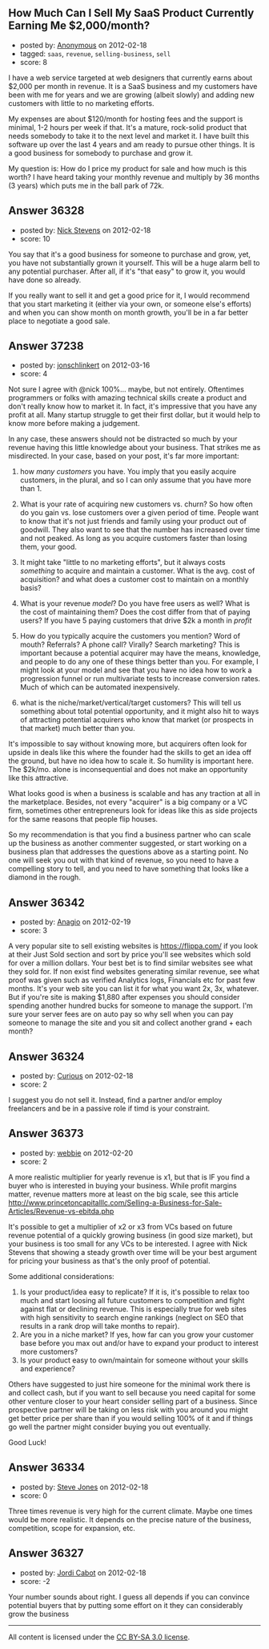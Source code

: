 ## How Much Can I Sell My SaaS Product Currently Earning Me $2,000/month?

- posted by: [Anonymous](https://stackexchange.com/users/-1/16495-anonymous) on 2012-02-18
- tagged: `saas`, `revenue`, `selling-business`, `sell`
- score: 8

I have a web service targeted at web designers that currently earns about $2,000 per month in revenue. It is a SaaS business and my customers have been with me for years and we are growing (albeit slowly) and adding new customers with little to no marketing efforts. 

My expenses are about $120/month for hosting fees and the support is minimal, 1-2 hours per week if that. It's a mature, rock-solid product that needs somebody to take it to the next level and market it. I have built this software up over the last 4 years and am ready to pursue other things. It is a good business for somebody to purchase and grow it.

My question is: How do I price my product for sale and how much is this worth? I have heard taking your monthly revenue and multiply by 36 months (3 years) which puts me in the ball park of 72k.


## Answer 36328

- posted by: [Nick Stevens](https://stackexchange.com/users/-1/15902-nick-stevens) on 2012-02-18
- score: 10

You say that it's a good business for someone to purchase and grow, yet, you have not substantially grown it yourself. This will be a huge alarm bell to any potential purchaser. After all, if it's "that easy" to grow it, you would have done so already.

If you really want to sell it and get a good price for it, I would recommend that you start marketing it (either via your own, or someone else's efforts) and when you can show month on month growth, you'll be in a far better place to negotiate a good sale.


## Answer 37238

- posted by: [jonschlinkert](https://stackexchange.com/users/-1/9243-jonschlinkert) on 2012-03-16
- score: 4

Not sure I agree with @nick 100%... maybe, but not entirely. Oftentimes programmers or folks with amazing technical skills create a product and don't really know how to market it.  In fact, it's impressive that you have any profit at all. Many startup struggle to get their first dollar, but it would help to know more before making a judgement. 

In any case, these answers should not be distracted so much by your revenue having this little knowledge about your business. That strikes me as misdirected. In your case, based on your post, it's far more important:

1) how _many customers_ you have. You imply that you easily acquire customers, in the plural, and so I can only assume that you have more than 1.

2) What is your rate of acquiring new customers vs. churn? So how often do you gain vs. lose customers over a given period of time. People want to know that it's not just friends and family using your product out of goodwill. They also want to see that the number has increased over time and not peaked. As long as you acquire customers faster than losing them, your good.

3) It might take "little to no marketing efforts", but it always costs _something_ to acquire and maintain a customer. What is the avg. cost of acquisition? and what does a customer cost to maintain on a monthly basis?   

4) What is your revenue _model_? Do you have free users as well? What is the cost of maintaining them? Does the cost differ from that of paying users? If you have 5 paying customers that drive $2k a month in _profit_ 

5) How do you typically acquire the customers you mention? Word of mouth? Referrals? A phone call? Virally? Search marketing? This is important because a potential acquirer may have the means, knowledge, and people to do any one of these things better than you. For example, I might look at your model and see that you have no idea how to work a progression funnel or run multivariate tests to increase conversion rates. Much of which can be automated inexpensively. 

6) what is the niche/market/vertical/target customers? This will tell us something about total potential opportunity, and it might also hit to ways of attracting potential acquirers who know that market (or prospects in that market) much better than you. 

It's impossible to say without knowing more, but acquirers often look for upside in deals like this where the founder had the skills to get an idea off the ground, but have no idea how to scale it. So humility is important here. The $2k/mo. alone is inconsequential and does not make an opportunity like this attractive. 

What looks good is when a business is scalable and has any traction at all in the marketplace. Besides, not every "acquirer" is a big company or a VC firm, sometimes other entrepreneurs look for ideas like this as side projects for the same reasons that people flip houses. 

So my recommendation is that you find a business partner who can scale up the business as another commenter suggested, or start working on a business plan that addresses the questions above as a starting point. No one will seek you out with that kind of revenue, so you need to have a compelling story to tell, and you need to have something that looks like a diamond in the rough. 


## Answer 36342

- posted by: [Anagio](https://stackexchange.com/users/-1/14857-anagio) on 2012-02-19
- score: 3

A very popular site to sell existing websites is https://flippa.com/ if you look at their Just Sold section and sort by price you'll see websites which sold for over a million dollars. Your best bet is to find similar websites see what they sold for. If non exist find websites generating similar revenue, see what proof was given such as verified Analytics logs, Financials etc for past few months. It's your web site you can list it for what you want 2x, 3x, whatever. But if you're site is making $1,880 after expenses you should consider spending another hundred bucks for someone to manage the support. I'm sure your server fees are on auto pay so why sell when you can pay someone to manage the site and you sit and collect another grand + each month?


## Answer 36324

- posted by: [Curious](https://stackexchange.com/users/-1/16402-curious) on 2012-02-18
- score: 2

I suggest you do not sell it. Instead, find a partner and/or employ freelancers and be in a passive role if timd is your constraint.


## Answer 36373

- posted by: [webbie](https://stackexchange.com/users/-1/16413-webbie) on 2012-02-20
- score: 2

A more realistic multiplier for yearly revenue is x1, but that is IF you find a buyer who is interested in buying your business. While profit margins matter, revenue matters more at least on the big scale, see this article http://www.princetoncapitalllc.com/Selling-a-Business-for-Sale-Articles/Revenue-vs-ebitda.php

It's possible to get a multiplier of x2 or x3 from VCs based on future revenue potential of a quickly growing business (in good size market), but your business is too small for any VCs to be interested. I agree with Nick Stevens that showing a steady growth over time will be your best argument for pricing your business as that's the only proof of potential.

Some additional considerations:
1. Is your product/idea easy to replicate? If it is, it's possible to relax too much and start loosing all future customers to competition and fight against flat or declining revenue. This is especially true for web sites with high sensitivity to search engine rankings (neglect on SEO that results in a rank drop will take months to repair).
2. Are you in a niche market? If yes, how far can you grow your customer base before you max out and/or have to expand your product to interest more customers?
3. Is your product easy to own/maintain for someone without your skills and experience?

Others have suggested to just hire someone for the minimal work there is and collect cash, but if you want to sell because you need capital for some other venture closer to your heart   consider selling part of a business. Since prospective partner will be taking on less risk with you around you might get better price per share than if you would selling 100% of it and if things go well the partner might consider buying you out eventually.

Good Luck!



## Answer 36334

- posted by: [Steve Jones](https://stackexchange.com/users/-1/12985-steve-jones) on 2012-02-18
- score: 0

Three times revenue is very high for the current climate. Maybe one times would be more realistic. It depends on the precise nature of the business, competition, scope for expansion, etc.


## Answer 36327

- posted by: [Jordi Cabot](https://stackexchange.com/users/-1/12150-jordi-cabot) on 2012-02-18
- score: -2

Your number sounds about right. I guess all depends if you can convince potential buyers that by putting some effort on it they can considerably grow the business



---

All content is licensed under the [CC BY-SA 3.0 license](https://creativecommons.org/licenses/by-sa/3.0/).
